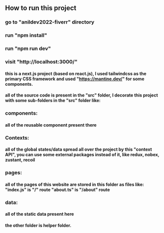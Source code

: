 ## How to run this project

### go to "anildev2022-fiverr" directory
### run "npm install"
### run "npm run dev"
### visit "http://localhost:3000/"

#### this is a next.js project (based on react.js), I used tailwindcss as the primary CSS framework and used "https://mantine.dev/" for some components.
#### all of the source code is present in the "src" folder, I decorate this project with some sub-folders in the "src" folder like:

### components:
#### all of the reusable component present there

### Contexts:
#### all of the global states/data spread all over the project by this "context API", you can use some external packages instead of it, like redux, nobex, zustant, recoil

### pages:
#### all of the pages of this website are stored in this folder as files like: "index.js" is "/" route "about.ts" is "/about" route

### data:
#### all of the static data present here

#### the other folder is helper folder.
